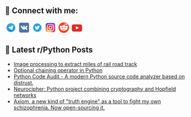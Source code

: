 ## 🔎 Connect with me:
[<img src="https://github.com/bullbesh/bullbesh/blob/main/images/Telegram.png" width="32" height="32" />](https://t.me/bullbesh)
[<img src="https://github.com/bullbesh/bullbesh/blob/main/images/VK.png" width="32" height="32" />](https://vk.com/bullbesh)
[<img src="https://github.com/bullbesh/bullbesh/blob/main/images/Twitter.png" width="32" height="32" />](https://twitter.com/bullbesh1)
[<img src="https://github.com/bullbesh/bullbesh/blob/main/images/Instagram.png" width="32" height="32" />](https://www.instagram.com/bullbesh)
[<img src="https://github.com/bullbesh/bullbesh/blob/main/images/Reddit.png" width="32" height="32" />](https://www.reddit.com/user/bullbesh)
[<img src="https://github.com/bullbesh/bullbesh/blob/main/images/YouTube.png" width="32" height="32" />](https://www.youtube.com/channel/UCtfjRs6uzgq5mfm8S06WTcg)

## 📕 Latest r/Python Posts
<!-- BLOG-POST-LIST:START -->
- [Image processing to extract miles of rail road track](https://www.reddit.com/r/Python/comments/1mieaaz/image_processing_to_extract_miles_of_rail_road/)
- [Optional chaining operator in Python](https://www.reddit.com/r/Python/comments/1mid7mt/optional_chaining_operator_in_python/)
- [Python Code Audit - A modern Python source code analyzer based on distrust.](https://www.reddit.com/r/Python/comments/1mid59i/python_code_audit_a_modern_python_source_code/)
- [Neurocipher: Python project combining cryptography and Hopfield networks](https://www.reddit.com/r/Python/comments/1mib8l9/neurocipher_python_project_combining_cryptography/)
- [Axiom, a new kind of &quot;truth engine&quot; as a tool to fight my own schizophrenia. Now open-sourcing it.](https://www.reddit.com/r/Python/comments/1miaw6m/axiom_a_new_kind_of_truth_engine_as_a_tool_to/)
<!-- BLOG-POST-LIST:END -->
